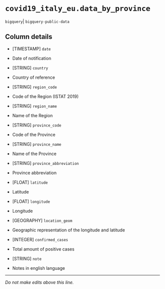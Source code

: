 # `covid19_italy_eu.data_by_province`
`bigquery`| `bigquery-public-data`

## Column details
* [TIMESTAMP] `date`
 - Date of notification
* [STRING]    `country`
 - Country of reference
* [STRING]    `region_code`
 - Code of the Region (ISTAT 2019)
* [STRING]    `region_name`
 - Name of the Region
* [STRING]    `province_code`
 - Code of the Province
* [STRING]    `province_name`
 - Name of the Province
* [STRING]    `province_abbreviation`
 - Province abbreviation
* [FLOAT]     `latitude`
 - Latitude
* [FLOAT]     `longitude`
 - Longitude
* [GEOGRAPHY] `location_geom`
 - Geographic representation of the longitude and latitude
* [INTEGER]   `confirmed_cases`
 - Total amount of positive cases
* [STRING]    `note`
 - Notes in english language

-------------------------------------------------------------------------------
*Do not make edits above this line.*

